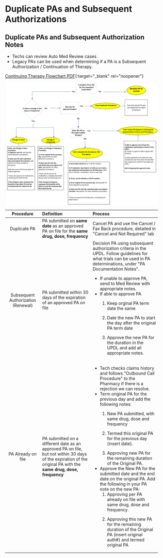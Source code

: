 # Duplicate PAs and Subsequent Authorizations

## Duplicate PAs and Subsequent Authorization Notes
- Techs can review Auto Med Review cases
- Legacy PAs can be used when determining if a PA is a Subsequent Authorization / Continuation of Therapy.  

[Continuing Therapy Flowchart PDF](https://mygainwell-my.sharepoint.com/:b:/g/personal/emily_reinhart_gainwelltechnologies_com/EbiMWH5vvNhGpMXsSYtnSqIB8pUpg4LD9eePwKV7vGqm-w?e=dDgv1V){:target="_blank" rel="noopener"}


![Alt text](<Flowchart Picture.png>)


| Procedure | Definition | Process |
|:---:|:---|:---|
| Duplicate PA | PA submitted on **same date** as an approved PA on file for the **same drug, dose, frequency** | Cancel PA and use the Cancel / Fax Back procedure, detailed in "Cancel and Not Required" tab   |
| Subsequent Authorization (Renewal) | PA submitted within 30 days of the expiration of an approved PA on file | Decision PA using subsequent authorization criteria in the UPDL. Follow guidelines for what trials can be used in PA determinations, under "PA Documentation Notes".  <ul><li>If unable to approve PA, send to Med Review with appropriate notes. </li></ol></ol><li>If able to approve PA  </li><ol><li>Keep orginal PA term date the same </li><ol></ol><li>Date the new PA to start the day after the original PA term date </li><ol></ol><li>Approve the new PA for the duration in the UPDL and add all appropriate notes.  |
| PA Already on file | PA submitted on a different date as an approved PA on file, but not within 30 days of the expiration of the original PA with the **same drug, dose, frequency** | <ul><li>Tech checks claims history and follows "Outbound Call Procedure" to the Pharmacy if there is a rejection we can resolve. </li></ol></ol><li>Term original PA for the previous day and add the following notes:  </li><ol><li>New PA submitted, with same drug, dose and frequency </li><ol></ol><li>Termed this original PA for the previous day (insert date). </li><ol></ol><li>Approving new PA for the remaining duration of the Original PA. </li></ol><li>Approve the New PA for the submitted date and the end date on the original PA. Add the following in your PA note on the new PA: <ol><li>Approving per PA already on file with same drug, dose and frequency. </li><ol></ol><li>Approving this new PA for the remaining duration of the Original PA (insert original auth#) and termed original PA |
